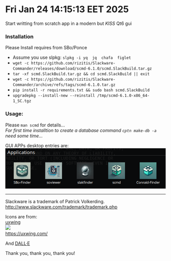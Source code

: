 # Fri Jan 24 14:15:13 EET 2025
Start writting from scratch app in a modern but *KISS* Qt6 gui<br>


### Installation
Please Install requires from SBo/Ponce<br>
- Assume you use slpkg:
`slpkg -i yq 
jq 
chafa 
figlet`
- `wget -c https://github.com/rizitis/Slackware-Commander/releases/download/scmd-6.1.0/scmd.SlackBuild.tar.gz`
- `tar -xf scmd.SlackBuild.tar.gz && cd scmd.SlackBuild || exit`
- `wget -c https://github.com/rizitis/Slackware-Commander/archive/refs/tags/scmd-6.1.0.tar.gz`
- `pip install -r requirements.txt && sudo bash scmd.SlackBuild`
- `upgradepkg --install-new --reinstall /tmp/scmd-6.1.0-x86_64-1_SC.tgz`

### Usage: 
Please `man scmd` for details...<br>
*For first time installtion to create a database command `cptn make-db -a` need some time...*

GUI APPs  desktop entries are:<br>
![GUI APPS](./Slackware-Commander-GuiApps.png)

--- 
Slackware is a trademark of Patrick Volkerding.
http://www.slackware.com/trademark/trademark.php

Icons are from:<br>
[uxwing](https://uxwing.com/license/)<br>
![](https://uxwing.com/wp-content/themes/uxwing/images/logo.svg)<br>
https://uxwing.com/ <br>

And [DALL·E](https://chatgpt.com/g/g-2fkFE8rbu-dall-e)


Thank you, thank you, thank you!
